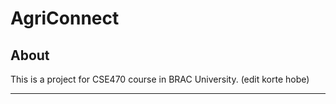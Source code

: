 # AgriConnect

## About
This is a project for CSE470 course in BRAC University. (edit korte hobe)

---
